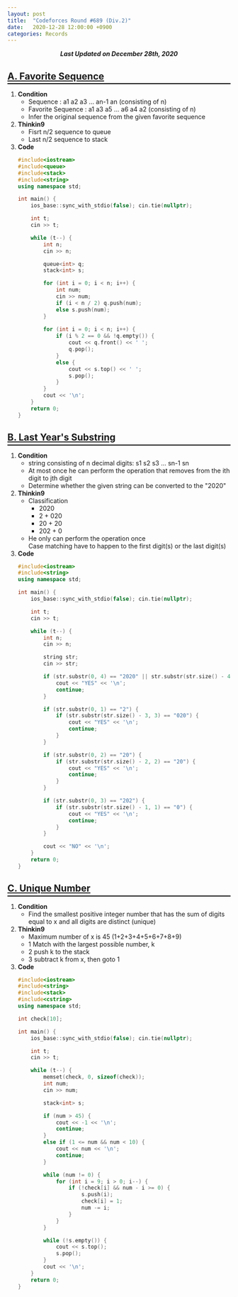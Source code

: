 ```yaml
---
layout: post
title:  "Codeforces Round #689 (Div.2)"
date:   2020-12-28 12:00:00 +0900
categories: Records
---
```


<div style="text-align: center"><i><b>Last Updated on December 28th, 2020</b></i></div>

## [A. Favorite Sequence](http://codeforces.com/contest/1462/problem/A)
<hr style="height: 2px; border:none; margin-top: -1em; margin-bottom:0.5em; padding: 0; background:black">

1. **Condition**
    * Sequence : a1 a2 a3 ... an-1 an (consisting of n)
    * Favorite Sequence : a1 a3 a5 ... a6 a4 a2 (consisting of n)
    * Infer the original sequence from the given favorite sequence
2. **Thinkin9**
    * Fisrt n/2 sequence to queue
    * Last n/2 sequence to stack
3. **Code**   
    ```cpp
    #include<iostream>
    #include<queue>
    #include<stack>
    #include<string>
    using namespace std;

    int main() {
        ios_base::sync_with_stdio(false); cin.tie(nullptr);

        int t;
        cin >> t;

        while (t--) {
            int n;
            cin >> n;

            queue<int> q;
            stack<int> s;

            for (int i = 0; i < n; i++) {
                int num;
                cin >> num;
                if (i < n / 2) q.push(num);
                else s.push(num);
            }
            
            for (int i = 0; i < n; i++) {
                if (i % 2 == 0 && !q.empty()) {
                    cout << q.front() << ' ';
                    q.pop();
                }
                else {
                    cout << s.top() << ' ';
                    s.pop();
                }
            }
            cout << '\n';
        }
        return 0;
    }
    ```

## [B. Last Year's Substring](http://codeforces.com/contest/1462/problem/B)
<hr style="height: 2px; border:none; margin-top: -1em; margin-bottom:0.5em; padding: 0; background:black">

1. **Condition**
    * string consisting of n decimal digits: s1 s2 s3 ... sn-1 sn
    * At most once he can perform the operation that removes from the ith digit to jth digit
    * Determine whether the given string can be converted to the "2020"
2. **Thinkin9**
    * Classification
        * 2020
        * 2 + 020
        * 20 + 20
        * 202 + 0
    * He only can perform the operation once   
    Case matching have to happen to the first digit(s) or the last digit(s)
3. **Code**   
    ```cpp
    #include<iostream>
    #include<string>
    using namespace std;

    int main() {
        ios_base::sync_with_stdio(false); cin.tie(nullptr);

        int t;
        cin >> t;

        while (t--) {
            int n;
            cin >> n;

            string str;
            cin >> str;

            if (str.substr(0, 4) == "2020" || str.substr(str.size() - 4, 4) == "2020") {
                cout << "YES" << '\n';
                continue;
            }

            if (str.substr(0, 1) == "2") {
                if (str.substr(str.size() - 3, 3) == "020") {
                    cout << "YES" << '\n';
                    continue;
                }
            }

            if (str.substr(0, 2) == "20") {
                if (str.substr(str.size() - 2, 2) == "20") {
                    cout << "YES" << '\n';
                    continue;
                }
            }

            if (str.substr(0, 3) == "202") {
                if (str.substr(str.size() - 1, 1) == "0") {
                    cout << "YES" << '\n';
                    continue;
                }
            }

            cout << "NO" << '\n';
        }
        return 0;
    }
    ```

## [C. Unique Number](http://codeforces.com/contest/1462/problem/C)
<hr style="height: 2px; border:none; margin-top: -1em; margin-bottom:0.5em; padding: 0; background:black">

1. **Condition**
    * Find the smallest positive integer number that has the sum of digits equal to x and all digits are distinct (unique)
2. **Thinkin9**
    * Maximum number of x is 45 (1+2+3+4+5+6+7+8+9)
    * 1 Match with the largest possible number, k
    * 2 push k to the stack
    * 3 subtract k from x, then goto 1 
3. **Code**   
    ```cpp
    #include<iostream>
    #include<string>
    #include<stack>
    #include<cstring>
    using namespace std;

    int check[10];

    int main() {
        ios_base::sync_with_stdio(false); cin.tie(nullptr);

        int t;
        cin >> t;

        while (t--) {
            memset(check, 0, sizeof(check));
            int num;
            cin >> num;

            stack<int> s;

            if (num > 45) {
                cout << -1 << '\n';
                continue;
            }
            else if (1 <= num && num < 10) {
                cout << num << '\n';
                continue;
            }

            while (num != 0) {
                for (int i = 9; i > 0; i--) {
                    if (!check[i] && num - i >= 0) {
                        s.push(i);
                        check[i] = 1;
                        num -= i;
                    }
                }
            }

            while (!s.empty()) {
                cout << s.top();
                s.pop();
            }
            cout << '\n';
        }
        return 0;
    }
    ```
